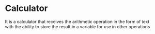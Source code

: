 # Calculator
It is a calculator that receives the arithmetic operation in the form of text with the ability to store the result in a variable for use in other operations
